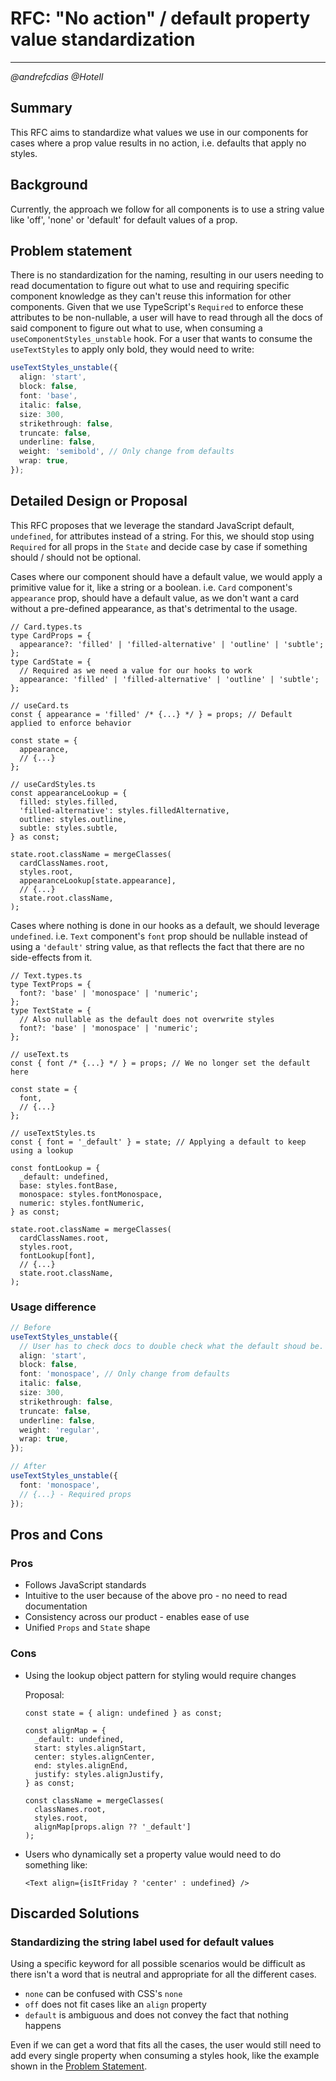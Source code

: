 # RFC: "No action" / default property value standardization

---

_@andrefcdias @Hotell_

## Summary

This RFC aims to standardize what values we use in our components for cases where a prop value results in no action, i.e. defaults that apply no styles.

## Background

Currently, the approach we follow for all components is to use a string value like 'off', 'none' or 'default' for default values of a prop.

## Problem statement

There is no standardization for the naming, resulting in our users needing to read documentation to figure out what to use and requiring specific component knowledge as they can't reuse this information for other components. Given that we use TypeScript's `Required` to enforce these attributes to be non-nullable, a user will have to read through all the docs of said component to figure out what to use, when consuming a `useComponentStyles_unstable` hook. For a user that wants to consume the `useTextStyles` to apply only bold, they would need to write:

```ts
useTextStyles_unstable({
  align: 'start',
  block: false,
  font: 'base',
  italic: false,
  size: 300,
  strikethrough: false,
  truncate: false,
  underline: false,
  weight: 'semibold', // Only change from defaults
  wrap: true,
});
```

## Detailed Design or Proposal

This RFC proposes that we leverage the standard JavaScript default, `undefined`, for attributes instead of a string.
For this, we should stop using `Required` for all props in the `State` and decide case by case if something should / should not be optional.

Cases where our component should have a default value, we would apply a primitive value for it, like a string or a boolean.
i.e. `Card` component's `appearance` prop, should have a default value, as we don't want a card without a pre-defined appearance, as that's detrimental to the usage.

```tsx
// Card.types.ts
type CardProps = {
  appearance?: 'filled' | 'filled-alternative' | 'outline' | 'subtle';
};
type CardState = {
  // Required as we need a value for our hooks to work
  appearance: 'filled' | 'filled-alternative' | 'outline' | 'subtle';
};

// useCard.ts
const { appearance = 'filled' /* {...} */ } = props; // Default applied to enforce behavior

const state = {
  appearance,
  // {...}
};

// useCardStyles.ts
const appearanceLookup = {
  filled: styles.filled,
  'filled-alternative': styles.filledAlternative,
  outline: styles.outline,
  subtle: styles.subtle,
} as const;

state.root.className = mergeClasses(
  cardClassNames.root,
  styles.root,
  appearanceLookup[state.appearance],
  // {...}
  state.root.className,
);
```

Cases where nothing is done in our hooks as a default, we should leverage `undefined`.
i.e. `Text` component's `font` prop should be nullable instead of using a `'default'` string value, as that reflects the fact that there are no side-effects from it.

```tsx
// Text.types.ts
type TextProps = {
  font?: 'base' | 'monospace' | 'numeric';
};
type TextState = {
  // Also nullable as the default does not overwrite styles
  font?: 'base' | 'monospace' | 'numeric';
};

// useText.ts
const { font /* {...} */ } = props; // We no longer set the default here

const state = {
  font,
  // {...}
};

// useTextStyles.ts
const { font = '_default' } = state; // Applying a default to keep using a lookup

const fontLookup = {
  _default: undefined,
  base: styles.fontBase,
  monospace: styles.fontMonospace,
  numeric: styles.fontNumeric,
} as const;

state.root.className = mergeClasses(
  cardClassNames.root,
  styles.root,
  fontLookup[font],
  // {...}
  state.root.className,
);
```

### Usage difference

```ts
// Before
useTextStyles_unstable({
  // User has to check docs to double check what the default shoud be.
  align: 'start',
  block: false,
  font: 'monospace', // Only change from defaults
  italic: false,
  size: 300,
  strikethrough: false,
  truncate: false,
  underline: false,
  weight: 'regular',
  wrap: true,
});

// After
useTextStyles_unstable({
  font: 'monospace',
  // {...} - Required props
});
```

## Pros and Cons

### Pros

- Follows JavaScript standards
- Intuitive to the user because of the above pro - no need to read documentation
- Consistency across our product - enables ease of use
- Unified `Props` and `State` shape

### Cons

- Using the lookup object pattern for styling would require changes

  Proposal:

  <!-- prettier-ignore -->
  ```tsx
  const state = { align: undefined } as const;

  const alignMap = {
    _default: undefined,
    start: styles.alignStart,
    center: styles.alignCenter,
    end: styles.alignEnd,
    justify: styles.alignJustify,
  } as const;

  const className = mergeClasses(
    classNames.root,
    styles.root,
    alignMap[props.align ?? '_default']
  );
  ```

- Users who dynamically set a property value would need to do something like:
  ```tsx
  <Text align={isItFriday ? 'center' : undefined} />
  ```

## Discarded Solutions

### Standardizing the string label used for default values

Using a specific keyword for all possible scenarios would be difficult as there isn't a word that is neutral and appropriate for all the different cases.

- `none` can be confused with CSS's `none`
- `off` does not fit cases like an `align` property
- `default` is ambiguous and does not convey the fact that nothing happens

Even if we can get a word that fits all the cases, the user would still need to add every single property when consuming a styles hook, like the example shown in the [Problem Statement](##Problem_statement).

